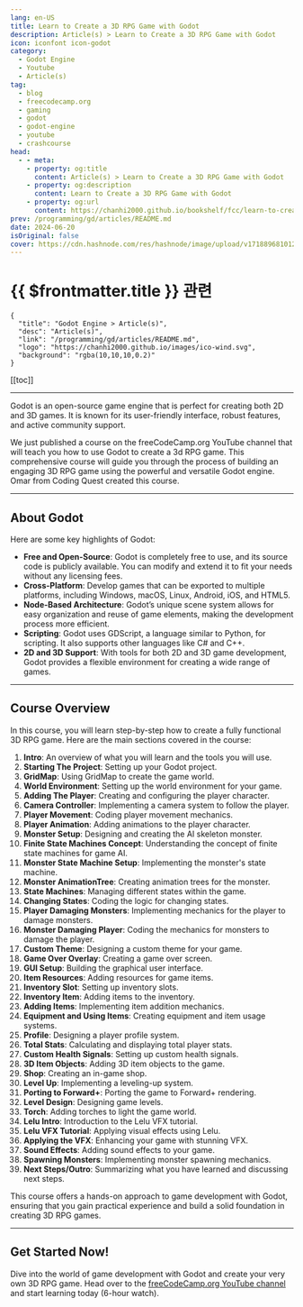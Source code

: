 ```yaml
---
lang: en-US
title: Learn to Create a 3D RPG Game with Godot
description: Article(s) > Learn to Create a 3D RPG Game with Godot
icon: iconfont icon-godot
category: 
  - Godot Engine
  - Youtube
  - Article(s)
tag: 
  - blog
  - freecodecamp.org
  - gaming
  - godot
  - godot-engine
  - youtube
  - crashcourse
head:
  - - meta:
    - property: og:title
      content: Article(s) > Learn to Create a 3D RPG Game with Godot
    - property: og:description
      content: Learn to Create a 3D RPG Game with Godot
    - property: og:url
      content: https://chanhi2000.github.io/bookshelf/fcc/learn-to-create-a-3d-rpg-game-with-godot.html
prev: /programming/gd/articles/README.md
date: 2024-06-20
isOriginal: false
cover: https://cdn.hashnode.com/res/hashnode/image/upload/v1718896810124/a7b14835-9cfb-4211-a6a9-71b7dc34874f.jpeg
---
```


# {{ $frontmatter.title }} 관련

```component VPCard
{
  "title": "Godot Engine > Article(s)",
  "desc": "Article(s)",
  "link": "/programming/gd/articles/README.md",
  "logo": "https://chanhi2000.github.io/images/ico-wind.svg",
  "background": "rgba(10,10,10,0.2)"
}
```

[[toc]]

---

<SiteInfo
  name="Learn to Create a 3D RPG Game with Godot"
  desc="Everyone should be able to use technology, regardless of their abilities or disabilities. An accessible website or platform attracts a broader audience and has a high chance of achieving user retention. This article will discuss the importance of accessibility, best practices for accessibility in frontend web development, and their implementations..."
  url="https://freecodecamp.org/news/learn-to-create-a-3d-rpg-game-with-godot/"
  logo="https://cdn.freecodecamp.org/universal/favicons/favicon.ico"
  preview="https://cdn.hashnode.com/res/hashnode/image/upload/v1718896810124/a7b14835-9cfb-4211-a6a9-71b7dc34874f.jpeg"/>

Godot is an open-source game engine that is perfect for creating both 2D and 3D games. It is known for its user-friendly interface, robust features, and active community support.

We just published a course on the freeCodeCamp.org YouTube channel that will teach you how to use Godot to create a 3d RPG game. This comprehensive course will guide you through the process of building an engaging 3D RPG game using the powerful and versatile Godot engine. Omar from Coding Quest created this course.

---

## About Godot

Here are some key highlights of Godot:

- **Free and Open-Source**: Godot is completely free to use, and its source code is publicly available. You can modify and extend it to fit your needs without any licensing fees.
- **Cross-Platform**: Develop games that can be exported to multiple platforms, including Windows, macOS, Linux, Android, iOS, and HTML5.
- **Node-Based Architecture**: Godot’s unique scene system allows for easy organization and reuse of game elements, making the development process more efficient.
- **Scripting**: Godot uses GDScript, a language similar to Python, for scripting. It also supports other languages like C# and C++.
- **2D and 3D Support**: With tools for both 2D and 3D game development, Godot provides a flexible environment for creating a wide range of games.

---

## Course Overview

In this course, you will learn step-by-step how to create a fully functional 3D RPG game. Here are the main sections covered in the course:

1. **Intro**: An overview of what you will learn and the tools you will use.
2. **Starting The Project**: Setting up your Godot project.
3. **GridMap**: Using GridMap to create the game world.
4. **World Environment**: Setting up the world environment for your game.
5. **Adding The Player**: Creating and configuring the player character.
6. **Camera Controller**: Implementing a camera system to follow the player.
7. **Player Movement**: Coding player movement mechanics.
8. **Player Animation**: Adding animations to the player character.
9. **Monster Setup**: Designing and creating the AI skeleton monster.
10. **Finite State Machines Concept**: Understanding the concept of finite state machines for game AI.
11. **Monster State Machine Setup**: Implementing the monster's state machine.
12. **Monster AnimationTree**: Creating animation trees for the monster.
13. **State Machines**: Managing different states within the game.
14. **Changing States**: Coding the logic for changing states.
15. **Player Damaging Monsters**: Implementing mechanics for the player to damage monsters.
16. **Monster Damaging Player**: Coding the mechanics for monsters to damage the player.
17. **Custom Theme**: Designing a custom theme for your game.
18. **Game Over Overlay**: Creating a game over screen.
19. **GUI Setup**: Building the graphical user interface.
20. **Item Resources**: Adding resources for game items.
21. **Inventory Slot**: Setting up inventory slots.
22. **Inventory Item**: Adding items to the inventory.
23. **Adding Items**: Implementing item addition mechanics.
24. **Equipment and Using Items**: Creating equipment and item usage systems.
25. **Profile**: Designing a player profile system.
26. **Total Stats**: Calculating and displaying total player stats.
27. **Custom Health Signals**: Setting up custom health signals.
28. **3D Item Objects**: Adding 3D item objects to the game.
29. **Shop**: Creating an in-game shop.
30. **Level Up**: Implementing a leveling-up system.
31. **Porting to Forward+**: Porting the game to Forward+ rendering.
32. **Level Design**: Designing game levels.
33. **Torch**: Adding torches to light the game world.
34. **Lelu Intro**: Introduction to the Lelu VFX tutorial.
35. **Lelu VFX Tutorial**: Applying visual effects using Lelu.
36. **Applying the VFX**: Enhancing your game with stunning VFX.
37. **Sound Effects**: Adding sound effects to your game.
38. **Spawning Monsters**: Implementing monster spawning mechanics.
39. **Next Steps/Outro**: Summarizing what you have learned and discussing next steps.

This course offers a hands-on approach to game development with Godot, ensuring that you gain practical experience and build a solid foundation in creating 3D RPG games.

---

## Get Started Now!

Dive into the world of game development with Godot and create your very own 3D RPG game. Head over to the [<VPIcon icon="fa-brands fa-youtube"/>freeCodeCamp.org YouTube channel](https://youtu.be/ouqgx1qKSdY) and start learning today (6-hour watch).

<VidStack src="youtube/ouqgx1qKSdY" />

